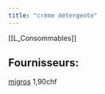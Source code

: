 ```yaml
---
title: "crème détergente"
---
```


[[L_Consommables]]

## Fournisseurs:
[migros](notes/utilisateurs/fournisseurs/migros.md) 1,90chf
